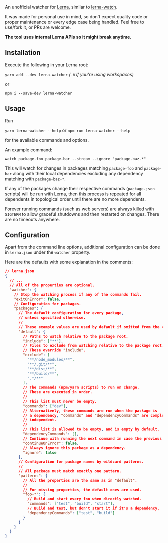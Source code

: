 An unofficial watcher for [Lerna](https://github.com/lerna/lerna), similar to [lerna-watch](https://github.com/mattstyles/lerna-watch).

It was made for personal use in mind, so don't expect quality code or proper maintenance or every edge case being handled.
Feel free to use/fork it, or PRs are welcome.

**The tool uses internal Lerna APIs so it might break anytime.**

## Installation

Execute the following in your Lerna root:

`yarn add --dev lerna-watcher` _(`-W` if you're using workspaces)_

or

`npm i --save-dev lerna-watcher`

## Usage

Run

`yarn lerna-watcher --help` or `npm run lerna-watcher --help`

for the available commands and options.

An example command:

`watch package-foo package-bar --stream --ignore "package-baz-*"`

This will watch for changes in packages matching `package-foo` and `package-bar` along with their local dependencies excluding any dependency matching with `package-baz-*`.

If any of the packages change their respective commands (`package.json` scripts) will be run with Lerna, then this process is repeated for all dependents in topological order until there are no more dependents.

Forever running commands (such as web servers) are always killed with `SIGTERM` to allow graceful shutdowns and then restarted on changes.
There are no timeouts anywhere.

## Configuration

Apart from the command line options, additional configuration can be done in `lerna.json` under the `watcher` property.

Here are the defaults with some explanation in the comments:

```json
// lerna.json
{
  // ...
  // All of the properties are optional.
  "watcher": {
    // Stop the watching process if any of the commands fail.
    "exitOnError": false,
    // Configuration for packages.
    "packages": {
      // The default configuration for every package,
      // unless specified otherwise.
      //
      // These example values are used by default if omitted from the config.
      "default": {
        // Paths to watch relative to the package root.
        "include": ["**"],
        // Files to exclude from watching relative to the package root.
        // These override "include".
        "exclude": [
          "**/node_modules/**",
          "**/.git/**",
          "**/dist/**",
          "**/build/**",
          ".*/**"
        ],
        // The commands (npm/yarn scripts) to run on change.
        // These are executed in order.
        //
        // This list must never be empty.
        "commands": ["dev"],
        // Alternatively, these commands are run when the package is
        // a dependency, "commands" and "dependencyCommands" are completely
        // independent.
        //
        // This list is allowed to be empty, and is empty by default.
        "dependencyCommands": [],
        // Continue with running the next command in case the previous one fails.
        "continueOnError": false,
        // Always ignore this package as a dependency.
        "ignore": false
      },
      // Configuration for package names by wildcard patterns.
      //
      // All package must match exactly one pattern.
      "patterns": {
        // All the properties are the same as in "default".
        //
        // For missing properties, the default ones are used.
        "foo-*": {
          // Build and start every foo when directly watched.
          "commands": ["test", "build", "start"],
          // Build and test, but don't start it if it's a dependency.
          "dependencyCommands": ["test", "build"]
        }
      }
    }
  }
}
```
